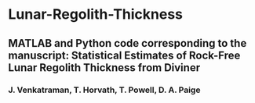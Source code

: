 # Lunar-Regolith-Thickness
## MATLAB and Python code corresponding to the manuscript: Statistical Estimates of Rock-Free Lunar Regolith Thickness from Diviner
### J. Venkatraman, T. Horvath, T. Powell, D. A. Paige
